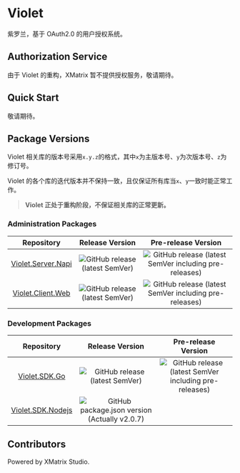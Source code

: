 # Violet

紫罗兰，基于 OAuth2.0 的用户授权系统。

## Authorization Service

由于 Violet 的重构，XMatrix 暂不提供授权服务，敬请期待。

## Quick Start

敬请期待。

## Package Versions

Violet 相关库的版本号采用`x.y.z`的格式，其中`x`为主版本号、`y`为次版本号、`z`为修订号。

Violet 的各个库的迭代版本并不保持一致，且仅保证所有库当`x`、`y`一致时能正常工作。

> **Violet 正处于重构阶段，不保证相关库的正常更新。**

### Administration Packages

|                             **Repository**                              |                                                     **Release Version**                                                      |                                                                         **Pre-release Version**                                                                         |
| :---------------------------------------------------------------------: | :--------------------------------------------------------------------------------------------------------------------------: | :---------------------------------------------------------------------------------------------------------------------------------------------------------------------: |
|  [Violet.Server.Napi](https://github.com/XMatrixStudio/Violet.Server)   |   ![GitHub release (latest SemVer)](https://img.shields.io/github/v/release/XMatrixStudio/Violet.Server?style=flat-square)   |   ![GitHub release (latest SemVer including pre-releases)](https://img.shields.io/github/v/release/XMatrixStudio/Violet.Server?include_prereleases&style=flat-square)   |
| [Violet.Client.Web](https://github.com/XMatrixStudio/Violet.Client.Web) | ![GitHub release (latest SemVer)](https://img.shields.io/github/v/release/XMatrixStudio/Violet.Client.Web?style=flat-square) | ![GitHub release (latest SemVer including pre-releases)](https://img.shields.io/github/v/release/XMatrixStudio/Violet.Client.Web?include_prereleases&style=flat-square) |

### Development Packages

|                             **Repository**                              |                                                               **Release Version**                                                                |                                                                       **Pre-release Version**                                                                       |
| :---------------------------------------------------------------------: | :----------------------------------------------------------------------------------------------------------------------------------------------: | :-----------------------------------------------------------------------------------------------------------------------------------------------------------------: |
|     [Violet.SDK.Go](https://github.com/XMatrixStudio/Violet.SDK.Go)     |             ![GitHub release (latest SemVer)](https://img.shields.io/github/v/release/XMatrixStudio/Violet.SDK.Go?style=flat-square)             | ![GitHub release (latest SemVer including pre-releases)](https://img.shields.io/github/v/release/XMatrixStudio/Violet.SDK.Go?include_prereleases&style=flat-square) |
| [Violet.SDK.Nodejs](https://github.com/XMatrixStudio/Violet.SDK.Nodejs) | ![GitHub package.json version](https://img.shields.io/github/package-json/v/XMatrixStudio/Violet.SDK.Nodejs?style=flat-square) (Actually v2.0.7) |                                                                                                                                                                     |

## Contributors

Powered by XMatrix Studio.
